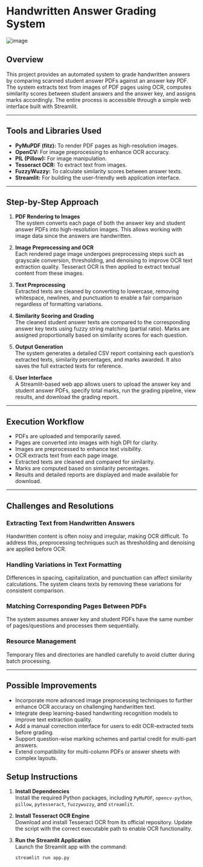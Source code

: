# Handwritten Answer Grading System

![image](https://github.com/user-attachments/assets/14706e6c-49db-42d0-b039-560293dc364f)

## Overview

This project provides an automated system to grade handwritten answers by comparing scanned student answer PDFs against an answer key PDF. The system extracts text from images of PDF pages using OCR, computes similarity scores between student answers and the answer key, and assigns marks accordingly. The entire process is accessible through a simple web interface built with Streamlit.

---

## Tools and Libraries Used

- **PyMuPDF (fitz):** To render PDF pages as high-resolution images.
- **OpenCV:** For image preprocessing to enhance OCR accuracy.
- **PIL (Pillow):** For image manipulation.
- **Tesseract OCR:** To extract text from images.
- **FuzzyWuzzy:** To calculate similarity scores between answer texts.
- **Streamlit:** For building the user-friendly web application interface.

---

## Step-by-Step Approach

1. **PDF Rendering to Images**  
   The system converts each page of both the answer key and student answer PDFs into high-resolution images. This allows working with image data since the answers are handwritten.

2. **Image Preprocessing and OCR**  
   Each rendered page image undergoes preprocessing steps such as grayscale conversion, thresholding, and denoising to improve OCR text extraction quality. Tesseract OCR is then applied to extract textual content from these images.

3. **Text Preprocessing**  
   Extracted texts are cleaned by converting to lowercase, removing whitespace, newlines, and punctuation to enable a fair comparison regardless of formatting variations.

4. **Similarity Scoring and Grading**  
   The cleaned student answer texts are compared to the corresponding answer key texts using fuzzy string matching (partial ratio). Marks are assigned proportionally based on similarity scores for each question.

5. **Output Generation**  
   The system generates a detailed CSV report containing each question’s extracted texts, similarity percentages, and marks awarded. It also saves the full extracted texts for reference.

6. **User Interface**  
   A Streamlit-based web app allows users to upload the answer key and student answer PDFs, specify total marks, run the grading pipeline, view results, and download the grading report.

---
## Execution Workflow

- PDFs are uploaded and temporarily saved.
- Pages are converted into images with high DPI for clarity.
- Images are preprocessed to enhance text visibility.
- OCR extracts text from each page image.
- Extracted texts are cleaned and compared for similarity.
- Marks are computed based on similarity percentages.
- Results and detailed reports are displayed and made available for download.

---

## Challenges and Resolutions

### Extracting Text from Handwritten Answers
Handwritten content is often noisy and irregular, making OCR difficult. To address this, preprocessing techniques such as thresholding and denoising are applied before OCR.

### Handling Variations in Text Formatting
Differences in spacing, capitalization, and punctuation can affect similarity calculations. The system cleans texts by removing these variations for consistent comparison.

### Matching Corresponding Pages Between PDFs
The system assumes answer key and student PDFs have the same number of pages/questions and processes them sequentially.

### Resource Management
Temporary files and directories are handled carefully to avoid clutter during batch processing.

---

## Possible Improvements

- Incorporate more advanced image preprocessing techniques to further enhance OCR accuracy on challenging handwritten text.
- Integrate deep learning-based handwriting recognition models to improve text extraction quality.
- Add a manual correction interface for users to edit OCR-extracted texts before grading.
- Support question-wise marking schemes and partial credit for multi-part answers.
- Extend compatibility for multi-column PDFs or answer sheets with complex layouts.


## Setup Instructions

1. **Install Dependencies**  
   Install the required Python packages, including `PyMuPDF`, `opencv-python`, `pillow`, `pytesseract`, `fuzzywuzzy`, and `streamlit`.

2. **Install Tesseract OCR Engine**  
   Download and install Tesseract OCR from its official repository. Update the script with the correct executable path to enable OCR functionality.

3. **Run the Streamlit Application**  
   Launch the Streamlit app with the command:  
   ```bash
   streamlit run app.py
